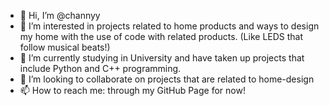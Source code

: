 - 👋 Hi, I’m @channyy
- 👀 I’m interested in projects related to home products and ways to design my home with the use of code with related products. (Like LEDS that follow musical beats!)
- 🌱 I’m currently studying in University and have taken up projects that include Python and C++ programming.
- 💞️ I’m looking to collaborate on projects that are related to home-design
- 📫 How to reach me: through my GitHub Page for now!

<!---
channyy/channyy is a ✨ special ✨ repository because its `README.md` (this file) appears on your GitHub profile.
You can click the Preview link to take a look at your changes.
--->
